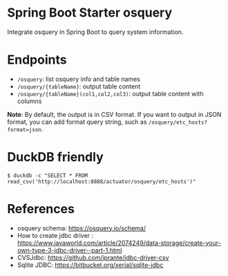 Spring Boot Starter osquery
===========================
Integrate osquery in Spring Boot to query system information.

# Endpoints

* `/osquery`: list osquery info and table names
* `/osquery/{tableName}`: output table content
* `/osquery/{tableName}(col1,col2,col3)`: output table content with columns

**Note**: By default, the output is in CSV format. If you want to output in JSON format,
you can add format query string, such as `/osquery/etc_hosts?format=json`.

# DuckDB friendly

```shell
$ duckdb -c "SELECT * FROM read_csv('http://localhost:8888/actuator/osquery/etc_hosts')"
```

# References

* osquery schema: https://osquery.io/schema/
* How to create jdbc
  driver : https://www.javaworld.com/article/2074249/data-storage/create-your-own-type-3-jdbc-driver--part-1.html
* CVSJdbc: https://github.com/jprante/jdbc-driver-csv
* Sqlite JDBC: https://bitbucket.org/xerial/sqlite-jdbc
